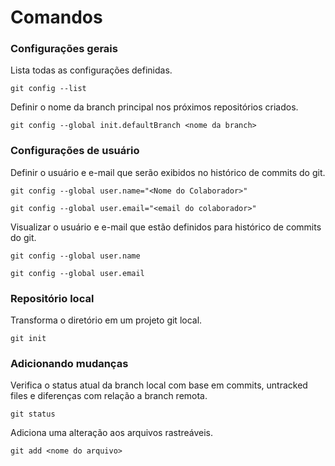 # Comandos

### Configurações gerais
Lista todas as configurações definidas.
```
git config --list
```
Definir o nome da branch principal nos próximos repositórios criados.
```
git config --global init.defaultBranch <nome da branch>
```
### Configurações de usuário
Definir o usuário e e-mail que serão exibidos no histórico de commits do git.
```
git config --global user.name="<Nome do Colaborador>"
```
```
git config --global user.email="<email do colaborador>"
```
Visualizar o usuário e e-mail que estão definidos para histórico de commits do git.
```
git config --global user.name
```
```
git config --global user.email
```
### Repositório local
Transforma o diretório em um projeto git local.
```
git init
```
### Adicionando mudanças
Verifica o status atual da branch local com base em commits, untracked files e diferenças com relação a branch remota.
```
git status
```
Adiciona uma alteração aos arquivos rastreáveis.
```
git add <nome do arquivo>
```

